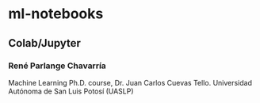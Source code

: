 # ml-notebooks
## Colab/Jupyter
### René Parlange Chavarría

Machine Learning Ph.D. course, Dr. Juan Carlos Cuevas Tello.
Universidad Autónoma de San Luis Potosí (UASLP)
